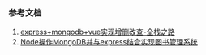 


### 参考文档
1. [express+mongodb+vue实现增删改查-全栈之路](https://www.imooc.com/article/33830)
2. [Node操作MongoDB并与express结合实现图书管理系统](https://www.imooc.com/article/18172)